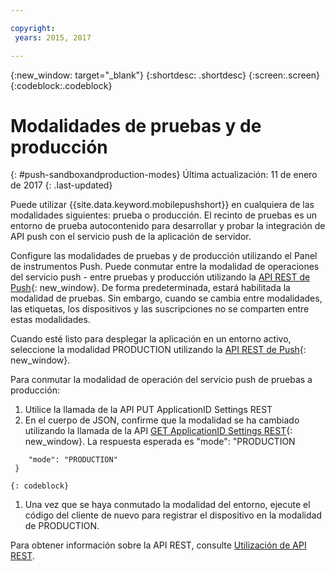 ```yaml
---

copyright:
 years: 2015, 2017

---
```


{:new_window: target="_blank"}
{:shortdesc: .shortdesc}
{:screen:.screen}
{:codeblock:.codeblock}

# Modalidades de pruebas y de producción
{: #push-sandboxandproduction-modes}
Última actualización: 11 de enero de 2017
{: .last-updated}

Puede utilizar {{site.data.keyword.mobilepushshort}} en cualquiera de las modalidades siguientes: prueba o producción. El recinto de pruebas es un entorno de prueba autocontenido para desarrollar y probar la integración de API push con el servicio push de la aplicación de servidor. 

Configure las modalidades de pruebas y de producción utilizando el Panel de instrumentos Push. Puede conmutar entre la modalidad de operaciones del servicio push - entre pruebas y producción utilizando la [API REST de Push](https://mobile.{DomainName}/imfpush/){: new_window}. De forma predeterminada, estará habilitada la modalidad de pruebas. Sin embargo, cuando se cambia entre modalidades, las etiquetas, los dispositivos y las suscripciones no se comparten entre estas modalidades.

Cuando esté listo para desplegar la aplicación en un entorno activo, seleccione la modalidad PRODUCTION utilizando la [API REST de Push](https://mobile.{DomainName}/imfpush/){: new_window}. 

Para conmutar la modalidad de operación del servicio push de pruebas a producción:

1. Utilice la llamada de la API PUT ApplicationID Settings REST
2. En el cuerpo de JSON, confirme que la modalidad se ha cambiado utilizando la llamada de la API [GET ApplicationID Settings REST](https://mobile.{DomainName}/imfpush/){: new_window}. La respuesta esperada es "mode": "PRODUCTION
```{ 
    "mode": "PRODUCTION"
 }
```
	{: codeblock}
1. Una vez que se haya conmutado la modalidad del entorno, ejecute el código del cliente de nuevo para registrar el dispositivo en la modalidad de PRODUCTION.

Para obtener información sobre la API REST, consulte [Utilización de API REST](t_restapi.html).

